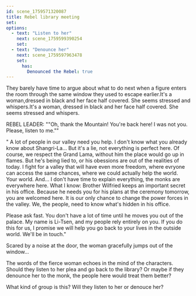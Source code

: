 ```yaml
---
id: scene_1759571320087
title: Rebel library meeting
set:
options:
  - text: "Listen to her"
    next: scene_1759599390254
    set:
  - text: "Denounce her"
    next: scene_1759597963478
    set:
      has:
        Denounced the Rebel: true
---
```


They barely have time to argue about what to do next when a figure enters the room through the same window they used to escape earlier.It's a woman,dressed in black and her face half covered. She seems stressed and whispers.It's a woman, dressed in black and her face half covered. She seems stressed and whispers.
  
  REBEL LEADER: ""Oh, thank the Mountain! You're back here! I was not you. Please, listen to me.""

" A lot of people in our valley need you help. I don't know what you already know about Shangri-La... But it's a lie, not everything is perfect here. Of course, we respect the Grand Lama, without him the place would go up in flames. But he's being lied to, or his obessions are out of the realities of today. I fight for a valley that will have even more freedom, where evryone can access the same chances, where we could actually help the world. Your world. And... I don't have time to explain everything, the monks are everywhere here. What I know: Brother Wilfried keeps an important secret in his office. Because he needs you for his plans at the ceremony tomorrow, you are welcomed here. It is our only chance to change the power forces in the valley. We, the people, need to know what's hidden in his office.

Please ask fast. You don't have a lot of time until he moves you out of the palace. 
My name is Li-Tsen, and my people rely entirely on you. If you do this for us, I promise we will help you go back to your lives in the outside world. We'll be in touch."

Scared by a noise at the door, the woman gracefully jumps out of the window...

The words of the fierce woman echoes in the mind of the characters. Should they listen to her plea and go back to the library? Or maybe if they denounce her to the monk, the people here would treat them better? 

What kind of group is this? Will they listen to her or denouce her?